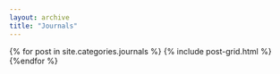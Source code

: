 ```yaml
---
layout: archive
title: "Journals"
---
```


{% for post in site.categories.journals %}
  {% include post-grid.html %}
{%endfor %}<!--/.tiles -->
